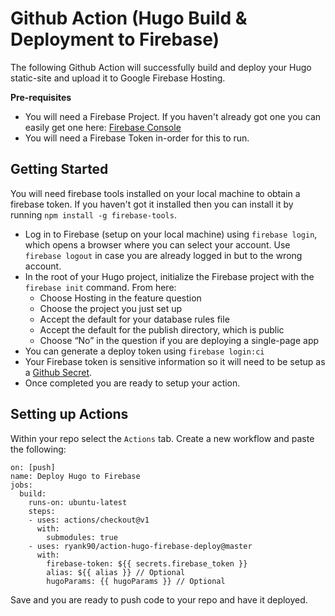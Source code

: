 # Github Action (Hugo Build & Deployment to Firebase)

The following Github Action will successfully build and deploy your Hugo static-site and upload it to Google Firebase Hosting.

**Pre-requisites**

- You will need a Firebase Project. If you haven't already got one you can easily get one here: [Firebase Console](https://console.firebase.google.com/)
- You will need a Firebase Token in-order for this to run.

## Getting Started


You will need firebase tools installed on your local machine to obtain a firebase token. If you haven't got it installed then you can install it by running `npm install -g firebase-tools`.

* Log in to Firebase (setup on your local machine) using `firebase login`, which opens a browser where you can select your account. Use `firebase logout` in case you are already logged in but to the wrong account.
* In the root of your Hugo project, initialize the Firebase project with the `firebase init` command. From here:
  * Choose Hosting in the feature question
  * Choose the project you just set up
  * Accept the default for your database rules file
  * Accept the default for the publish directory, which is public
  * Choose “No” in the question if you are deploying a single-page app
* You can generate a deploy token using `firebase login:ci`
* Your Firebase token is sensitive information so it will need to be setup as a [Github Secret](https://help.github.com/en/actions/configuring-and-managing-workflows/creating-and-storing-encrypted-secrets).
* Once completed you are ready to setup your action.

## Setting up Actions

Within your repo select the `Actions` tab. Create a new workflow and paste the following:

```
on: [push]
name: Deploy Hugo to Firebase
jobs:
  build:
    runs-on: ubuntu-latest
    steps:
    - uses: actions/checkout@v1
      with:
        submodules: true
    - uses: ryank90/action-hugo-firebase-deploy@master
      with:
        firebase-token: ${{ secrets.firebase_token }}
        alias: ${{ alias }} // Optional
        hugoParams: {{ hugoParams }} // Optional
```

Save and you are ready to push code to your repo and have it deployed.
